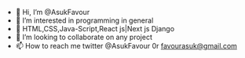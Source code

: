 - 👋 Hi, I’m @AsukFavour
- 👀 I’m interested in programming in general
- 🌱 HTML,CSS,Java-Script,React js|Next js  Django
- 💞️ I’m looking to collaborate on any project
- 📫 How to reach me twitter @AsukFavour 0r favourasuk@gmail.com

<!---
AsukFavour/AsukFavour is a ✨ special ✨ repository because its `README.md` (this file) appears on your GitHub profile.
You can click the Preview link to take a look at your changes.
--->
